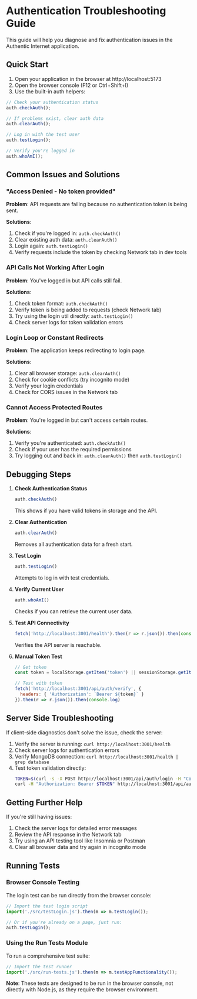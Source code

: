 # Authentication Troubleshooting Guide

This guide will help you diagnose and fix authentication issues in the Authentic Internet application.

## Quick Start

1. Open your application in the browser at http://localhost:5173
2. Open the browser console (F12 or Ctrl+Shift+I)
3. Use the built-in auth helpers:

```javascript
// Check your authentication status
auth.checkAuth();

// If problems exist, clear auth data
auth.clearAuth();

// Log in with the test user
auth.testLogin();

// Verify you're logged in
auth.whoAmI();
```

## Common Issues and Solutions

### "Access Denied - No token provided"

**Problem**: API requests are failing because no authentication token is being sent.

**Solutions**:
1. Check if you're logged in: `auth.checkAuth()`
2. Clear existing auth data: `auth.clearAuth()`
3. Login again: `auth.testLogin()`
4. Verify requests include the token by checking Network tab in dev tools

### API Calls Not Working After Login

**Problem**: You've logged in but API calls still fail.

**Solutions**:
1. Check token format: `auth.checkAuth()`
2. Verify token is being added to requests (check Network tab)
3. Try using the login util directly: `auth.testLogin()`
4. Check server logs for token validation errors

### Login Loop or Constant Redirects

**Problem**: The application keeps redirecting to login page.

**Solutions**:
1. Clear all browser storage: `auth.clearAuth()`
2. Check for cookie conflicts (try incognito mode)
3. Verify your login credentials
4. Check for CORS issues in the Network tab

### Cannot Access Protected Routes

**Problem**: You're logged in but can't access certain routes.

**Solutions**:
1. Verify you're authenticated: `auth.checkAuth()`
2. Check if your user has the required permissions
3. Try logging out and back in: `auth.clearAuth()` then `auth.testLogin()`

## Debugging Steps

1. **Check Authentication Status**
   ```javascript
   auth.checkAuth()
   ```
   This shows if you have valid tokens in storage and the API.

2. **Clear Authentication**
   ```javascript
   auth.clearAuth()
   ```
   Removes all authentication data for a fresh start.

3. **Test Login**
   ```javascript
   auth.testLogin()
   ```
   Attempts to log in with test credentials.

4. **Verify Current User**
   ```javascript
   auth.whoAmI()
   ```
   Checks if you can retrieve the current user data.

5. **Test API Connectivity**
   ```javascript
   fetch('http://localhost:3001/health').then(r => r.json()).then(console.log)
   ```
   Verifies the API server is reachable.

6. **Manual Token Test**
   ```javascript
   // Get token
   const token = localStorage.getItem('token') || sessionStorage.getItem('token');
   
   // Test with token
   fetch('http://localhost:3001/api/auth/verify', {
     headers: { 'Authorization': `Bearer ${token}` }
   }).then(r => r.json()).then(console.log)
   ```

## Server Side Troubleshooting

If client-side diagnostics don't solve the issue, check the server:

1. Verify the server is running: `curl http://localhost:3001/health`
2. Check server logs for authentication errors
3. Verify MongoDB connection: `curl http://localhost:3001/health | grep database`
4. Test token validation directly: 
   ```bash
   TOKEN=$(curl -s -X POST http://localhost:3001/api/auth/login -H "Content-Type: application/json" -d '{"identifier":"testuser","password":"password123"}' | jq -r '.token')
   curl -H "Authorization: Bearer $TOKEN" http://localhost:3001/api/auth/verify
   ```

## Getting Further Help

If you're still having issues:

1. Check the server logs for detailed error messages
2. Review the API response in the Network tab
3. Try using an API testing tool like Insomnia or Postman
4. Clear all browser data and try again in incognito mode

## Running Tests

### Browser Console Testing
The login test can be run directly from the browser console:

```javascript
// Import the test login script
import('./src/testLogin.js').then(m => m.testLogin());

// Or if you're already on a page, just run:
auth.testLogin();
```

### Using the Run Tests Module
To run a comprehensive test suite:

```javascript
// Import the test runner
import('./src/run-tests.js').then(m => m.testAppFunctionality());
```

**Note**: These tests are designed to be run in the browser console, not directly with Node.js, as they require the browser environment. 